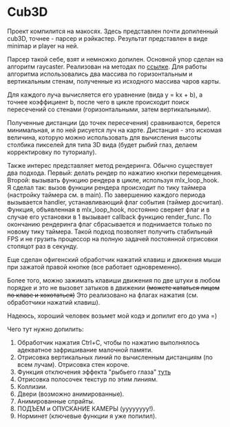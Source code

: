 # Cub3D

Проект компилится на макосях.
Здесь представлен почти допиленный cub3D, точнее - парсер и рэйкастер. Результат представлен в виде minimap и player на ней.

Парсер такой себе, взят и немножко допилен. Основной упор сделан на алгоритм raycaster. Реализован на методах по [ссылке](https://permadi.com/1996/05/ray-casting-tutorial-1/#INTRODUCTION).
Для работы алгоритма использовались два массива по горизонтальным и вертикальным стенам, полученные из исходного массива чаров карты.

Для каждого луча вычисляется его уравнение (вида y = kx + b), а точнее коэффициент b, после чего в цикле происходит поиск пересечений со стенами (горизонтальными, затем вертикальными).

Полученные дистанции (до точек пересечения) сравниваются, берется минимальная, и по ней рисуется луч на карте. Дистанция - это искомая величина, которую можно использовать для вычисления высоты столбика пикселей для типа 3D вида (будет рыбий глаз, делаем корректировку по туториалу).

Также интерес представляет метод рендеринга. Обычно существует два подхода. Первый: делать рендер по нажатию кнопки перемещения. Второй: вызывать функцию рендера в цикле, используя mlx_loop_hook. Я сделал так: вызов функции рендера происходит по тику таймера (настройку таймера см. в main). По завершению каждого периода вызывается handler, устанавливающий флаг события (таймер досчитал). Функция, объявленная в mlx_loop_hook, постоянно сверяет флаг и в случае его установки в 1 вызывает callback функцию render_func. По окончанию рендеринга флаг сбрасывается и поднимается только по новому тику таймера. Такой подход позволяет получить стабильный FPS и не грузить процессор на полную задачей постоянной отрисовки стопяцот раз в секунду.

Еще сделан офигенский обработчик нажатий клавиш и движения мыши при зажатой правой кнопке (все работает одновременно).

Более того, можно зажимать клавиши движения по две штуки в любом порядке и это не вызовет затыков в движении ~~(можете кататься лицом по клаве и хохотаться)~~ Это реализовано на флагах нажатия (см. обработчики нажатий клавиш).

Надеюсь, хороший человек возьмет мой кодэ и допилит его до ума =)

Чего тут нужно допилить:
1. Обработчик нажатия Ctrl+C, чтобы по нажатию выполнялось адекватное зафришивание малочной памяти.
2. Отрисовка вертикальных линий по вычисленным дистанциям (по всем лучам). Отрисовка стен короче.
3. Функция отключения эффекта "рыбьего глаза" [туть](https://permadi.com/1996/05/ray-casting-tutorial-8/)
4. Отрисовка полосочек текстур по этим линиям.
5. Коллизии.
6. Двери (возможно анимированные).
7. Анимированные спрайты.
8. ПОДЪЕМ и ОПУСКАНИЕ КАМЕРЫ (уууууууу!).
9. Норминет (ключевые функции я уже попилил).
